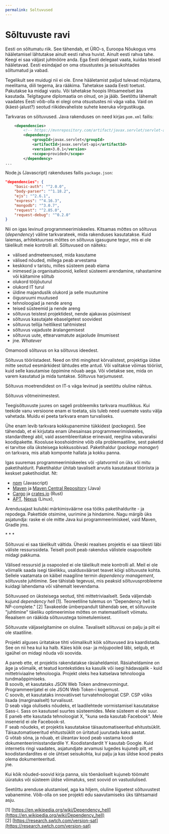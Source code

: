 ```yaml
---
permalink: Soltuvused
---
```


# Sõltuvuste ravi

Eesti on sõltumatu riik. See tähendab, et ÜRO-s, Euroopa Nõukogus vms hääletamisel lähtutakse ainult eesti rahva huvist. Ainult eesti rahva tahe. Keegi ei saa väljast juhtnööre anda. Ega Eesti delegaat vaata, kuidas teised hääletavad. Eesti esindajad on oma otsustustes ja seisukohtades sõltumatud ja vabad.

Tegelikult see muidugi nii ei ole. Enne hääletamist paljud tulevad mõjutama, meelitama, diili tegema, ära rääkima.  Tahetakse saada Eesti toetust. Pakutakse ka midagi vastu. Või tahetakse hoopis lihtsameelset ära kasutada. Telgitagune diplomaatia on olnud, on ja jääb. Seetõttu lähemalt vaadates Eesti võib-olla ei olegi oma otsustustes nii väga vaba. Vaid on (käest-jalust?) seotud riikidevaheliste suhete keeruka võrgustikuga.

Tarkvaras on sõltuvused. Java rakenduses on need kirjas `pom.xml` failis:

```xml
    <dependencies>
        <!-- https://mvnrepository.com/artifact/javax.servlet/servlet-api -->
        <dependency>
            <groupId>javax.servlet</groupId>
            <artifactId>javax.servlet-api</artifactId>
            <version>3.0.1</version>
            <scope>provided</scope>
        </dependency>
...
```

Node.js (Javascript) rakenduses failis `package.json`:

```json
"dependencies": {
    "basic-auth": "^2.0.0",
    "body-parser": "^1.18.2",
    "ejs": "^2.6.1",
    "express": "^4.16.3",
    "mongodb": "^3.0.7",
    "request": "^2.85.0",
    "request-debug": "^0.2.0"
}
```
Nii on igas levinud programmeerimiskeeles. Kitsamas mõttes on sõltuvus (_dependency_) väline tarkvarateek, mida rakenduses kasutatakse. Kuid laiemas, arhitektuurses mõttes on sõltuvus igasugune tegur, mis ei ole täielikult meie kontrolli all. Sõltuvused on näiteks:
- välised andmeteenused, mida kasutame 
- välised nõuded, millega peab arvestama
- keskkond v taristu, milles süsteem peab elama
- inimesed ja organisatsioonid, kellest süsteemi arendamine, rahastamine või käitamine sõltub
- olukord tööjõuturul
- olukord IT turul
- üldine majanduslik olukord ja selle muutumine
- õigusruumi muutused
- tehnoloogiad ja nende areng
- teised süsteemid ja nende areng
- sõltuvus teistest projektidest, nende ajakavas püsimisest
- sõltuvus kasutajate ebaselgetest soovidest
- sõltuvus tellija heitlikest tahtmistest
- sõltuvus vajaduste äralangemisest
- sõltuvus uute, ettearvamatute asjaolude ilmumisest
- jne. _Whatever_

Omamoodi sõltuvus on ka sõltuvus ideedest.

Sõltuvus tööriistadest. Need on tihti mingitest kõrvalistest, projektiga üldse mitte seotud eesmärkidest lähtudes ette antud. Või valitakse võimas tööriist, kuid selle kasutamise õppimine nõuab aega. Või võetakse see, mida on varem kasutatud ja mida tuntakse. Sõltuvus harjumusest.

Sõltuvus moetrendidest on IT-s väga levinud ja seetõttu oluline nähtus. 

Sõltuvus võtmeinimestest.

Teegisõltuvuste juures on sageli probleemiks tarkvara muutlikkus. Kui teekide vanu versioone enam ei toetata, siis tuleb need uuemate vastu välja vahetada. Muidu ei peeta tarkvara enam turvaliseks.

Ühe enam levib tarkvara kokkupanemine tükkidest (_packages_). See tähendab, et ei kirjutata enam ühesainsas programmeerimiskeeles, standardteegi abil, vaid assembleeritakse erinevaid, reeglina vabavaralisi koodipakette. Koosluse kooshoidmine võib olla problemaatiline, sest paketid ei tarvitse olla üksteisega kokkusobivad. Paketihaldur (_package manager_) on tarkvara, mis aitab komponte hallata ja kokku panna.

Igas suuremas programmeerimiskeeles või -platvormil on üks või mitu paketihaldurit. Paketihaldur ühitab tavaliselt arvutis kasutatavat tööriista ja keskset paketihoidlat. Nt:
- [npm](https://www.npmjs.com/) (Javascript)
- [Maven](https://maven.apache.org/) ja [Maven Central Repository](https://search.maven.org/) (Java)
- [Cargo](https://doc.rust-lang.org/cargo/index.html) ja [crates.io](https://crates.io/) (Rust)
- [APT](https://en.wikipedia.org/wiki/APT_(Debian)), [Nexus](https://www.sonatype.com/nexus-repository-sonatype) (Linux),

Arendusajast kulubki märkimisväärne osa tööks paketihaldurite - ja repodega. Pakettide otsimine, uurimine ja hindamine. Nagu märgib üks asjatundja: raske ei ole mitte Java kui programmeerimiskeel, vaid Maven, Gradle jms.

<p>* * *</p>

Sõltuvusi ei saa täielikult vältida. Üheski reaalses projektis ei saa täiesti läbi väliste ressurssideta. Teiselt poolt peab rakendus välistele osapooltele midagi pakkuma.

Välised ressursid ja osapooled ei ole täielikult meie kontrolli all. Meil ei ole võimalik saada isegi täielikku, usaldusväärset teavet kõigi sõltuvuste kohta. Sellele vaatamata on käibel maagiline termin _dependency management_, sõltuvuste juhtimine. See tähistab tegevusi, mis peaksid sõltuvusprobleeme kuidagi lahendama või vähemalt leevendama.

Sõltuvused on üksteisega seotud, tihti mittetriviaalselt. Seda väljendab kujund _dependency hell_ [1]. Teoreetiline tulemus on "Dependency hell is NP-complete." [2] Tavakeelde ümberpandult tähendab see, et sõltuvuste "juhtimine" täieliku optimeerimise mõttes on matemaatiliselt võimatu. Reaalsem on rääkida sõltuvustega toimetulemisest.

Sõltuvuste väljaselgitamine on oluline. Tavaliselt sõltuvusi on palju ja pilt ei ole staatiline.

Projekti alguses üritatakse tihti võimalikult kõik sõltuvused ära kaardistada. See on nii hea kui ka halb.
Käies kõik osa- ja mõjupooled läbi, selgub, et igaühel on midagi nõuda või soovida. 

A paneb ette, et projektis rakendatakse räsiaheldamist. Räsiaheldamine on äge ja võimalik, et teatud kontekstides ka kasulik või isegi hädavajalik  - kuid mittetriviaalne tehnoloogia. Projekt oleks hea katselava tehnoloogia tundmaõppimiseks.<br>
B soovib, et kasutataks JSON Web Token andmevormingut. Programmeerijatel ei ole JSON Web Token-i kogemust.<br>
C soovib, et kasutataks innovatiivset turvatehnoloogiat CSP. CSP võiks lisada (marginaalselt) turvalisust.<br>
D seab väga oluliseks nõudeks, et laadilehtede vormistamisel kasutatakse Sass-i. Sass on kasutusel suurtes süsteemides. Meie süsteem ei ole suur.<br>
E paneb ette kasutada tehnoloogiat X, "kuna seda kasutab Facebook". Meie insenerid ei ole Facebook-st.<br>
F seab nõudeks, et projektis kasutatakse täisautomatiseeritud ehitustsüklit. Täisautomatiseeritud ehitustsüklit on üritatud juurutada kaks aastat.<br>
G  võtab sõna, ja nõuab, et üleantav kood peab vastama koodi dokumenteerimisstandardile Y. Koodistandardit Y kasutab Google. Kuid internetis ringi vaadates, asjatundjate arvamusi lugedes kujuneb pilt, et koodistandardites ei ole ühtset seisukohta, kui palju ja kas üldse kood peaks olema dokumenteeritud.<br>
jne.

 Kui kõik nõuded-soovid kirja panna, siis tõenäoliselt kujuneb töömaht üüratuks või süsteem üldse võimatuks, sest soovid on vastuolulised.

Seetõttu arenduse alustamisel, aga ka hiljem, oluline liigsetest sõltuvustest vabanemine. Võib-olla on see projekti edu saavutamiseks üks tähtsamaid asju.

[1] [https://en.wikipedia.org/wiki/Dependency_hell](https://en.wikipedia.org/wiki/Dependency_hell)<br>
[2] [https://research.swtch.com/version-sat](https://research.swtch.com/version-sat)